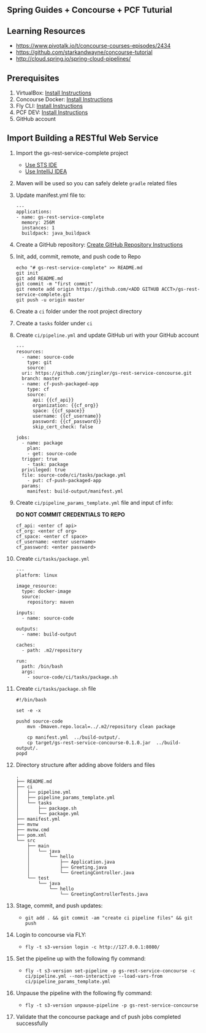 ## Spring Guides + Concourse + PCF  Tuturial

## Learning Resources
- https://www.pivotalk.io/t/concourse-courses-episodes/2434
- https://github.com/starkandwayne/concourse-tutorial
- http://cloud.spring.io/spring-cloud-pipelines/

## Prerequisites
1. VirtualBox: [Install Instructions](https://www.virtualbox.org/wiki/Downloads)
1. Concourse Docker: [Install Instructions](http://concourse.ci/docker-repository.html)
1. Fly CLI: [Install Instructions](http://concourse.ci/hello-world.html)
1. PCF DEV: [Install Instructions](https://docs.pivotal.io/pcf-dev/#installing)
1. GitHub account 


## Import Building a RESTful Web Service 
1. Import the gs-rest-service-complete project
	- [Use STS IDE](https://spring.io/guides/gs/rest-service/#use-sts)
	- [Use IntelliJ IDEA](https://spring.io/guides/gs/intellij-idea) 
1. Maven will be used so you can safely delete `gradle` related files 
1. Update manifest.yml file to:

	```
	---
	applications:
	- name: gs-rest-service-complete
	  memory: 256M
	  instances: 1
	  buildpack: java_buildpack
	```
1. Create a GitHub repository: [Create GitHub Repository Instructions](https://help.github.com/articles/creating-a-new-repository/)

1. Init, add, commit, remote, and push code to Repo
	```
	echo "# gs-rest-service-complete" >> README.md
	git init
	git add README.md
	git commit -m "first commit"
	git remote add origin https://github.com/<ADD GITHUB ACCT>/gs-rest-service-complete.git
	git push -u origin master
	```

1. Create a `ci` folder under the root project directory

1. Create a `tasks` folder under `ci` 

1. Create `ci/pipeline.yml` and update GitHub uri with your GitHub account

	  ```
	  ---
	  resources:
	    - name: source-code
	      type: git
	      source:
		uri: https://github.com/jzingler/gs-rest-service-concourse.git
		branch: master  
	    - name: cf-push-packaged-app
	      type: cf
	      source:
	        api: {{cf_api}}
	        organization: {{cf_org}}
	        space: {{cf_space}}
	        username: {{cf_username}}
	        password: {{cf_password}}
	        skip_cert_check: false

	  jobs:
	    - name: package
	      plan:
	      - get: source-code
		trigger: true
	      - task: package
		privileged: true
		file: source-code/ci/tasks/package.yml
	      - put: cf-push-packaged-app
		params:
		  manifest: build-output/manifest.yml
	  ```

1. Create `ci/pipeline_params_template.yml` file and input cf info:
	
	**DO NOT COMMIT CREDENTIALS TO REPO**
	
	```
	cf_api: <enter cf api>
	cf_org: <enter cf org>
	cf_space: <enter cf space>
	cf_username: <enter username>
	cf_password: <enter password>
	```

1. Create `ci/tasks/package.yml`
	
	  ```
	  ---
	  platform: linux

	  image_resource:
	    type: docker-image
	    source: 
	      repository: maven   

	  inputs:
	    - name: source-code

	  outputs:
	    - name: build-output

	  caches:
	    - path: .m2/repository

	  run:
	    path: /bin/bash
	    args:
	      - source-code/ci/tasks/package.sh
	  ```


1. Create `ci/tasks/package.sh` file

	```
	#!/bin/bash

	set -e -x

	pushd source-code
		mvn -Dmaven.repo.local=../.m2/repository clean package

		cp manifest.yml  ../build-output/.
		cp target/gs-rest-service-concourse-0.1.0.jar  ../build-output/.
	popd

	```

1. Directory structure after adding above folders and files

	```
	.
	├── README.md
	├── ci
	│   ├── pipeline.yml
	│   ├── pipeline_params_template.yml
	│   └── tasks
	│       ├── package.sh
	│       └── package.yml
	├── manifest.yml
	├── mvnw
	├── mvnw.cmd
	├── pom.xml
	└── src
	    ├── main
	    │   └── java
	    │       └── hello
	    │           ├── Application.java
	    │           ├── Greeting.java
	    │           └── GreetingController.java
	    └── test
	        └── java
	            └── hello
	                └── GreetingControllerTests.java
	```

1. Stage, commit, and push updates: 
	- `git add . && git commit -am "create ci pipeline files" && git push`

1. Login to concourse via FLY: 
	- `fly -t s3-version login -c http://127.0.0.1:8080/` 

1. Set the pipeline up with the following fly command:

	- `fly -t s3-version set-pipeline -p gs-rest-service-concourse -c ci/pipeline.yml --non-interactive --load-vars-from ci/pipeline_params_template.yml`

1. Unpause the pipeline with the following fly command:

	- `fly -t s3-version unpause-pipeline -p gs-rest-service-concourse`
 
1. Validate that the concourse package and cf push jobs completed successfully

